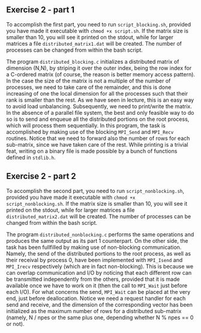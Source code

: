 ## Exercise 2 - part 1

To accomplish the first part, you need to run `script_blocking.sh`, provided you have made it executable with `chmod +x script.sh`. If the matrix size is smaller than 10, you will see it printed on the stdout, while for larger matrices a file `distributed_matrix1.dat` will be created. The number of processes can be changed from within the bash script.

The program `distributed_blocking.c` initializes a distributed matrix of dimension (N,N), by striping it over the outer index, being the row index for a C-ordered matrix (of course, the reason is better memory access pattern). In the case the size of the matrix is not a multiple of the number of processes, we need to take care of the remainder, and this is done increasing of one the local dimension for all the processes such that their rank is smaller than the rest. As we have seen in lecture, this is an easy way to avoid load unbalancing. Subsequently, we need to print/write the matrix. In the absence of a parallel file system, the best and only feasible way to do so is to send and enqueue all the distributed portions on the root process, which will process them sequentially. In this program, the task is accomplished by making use of the blocking `MPI_Send` and `MPI_Recv` routines. Notice that we need to forward also the number of rows for each sub-matrix, since we have taken care of the rest. While printing is a trivial feat, writing on a binary file is made possible by a bunch of functions defined in `stdlib.h`.

## Exercise 2 - part 2

To accomplish the second part, you need to run `script_nonblocking.sh`, provided you have made it executable with `chmod +x script_nonblocking.sh`. If the matrix size is smaller than 10, you will see it printed on the stdout, while for larger matrices a file `distributed_matrix2.dat` will be created. The number of processes can be changed from within the bash script.

The program `distributed_nonblocking.c` performs the same operations and produces the same output as its part 1 counterpart. On the other side, the task has been fullfilled by making use of non-blocking communication. Namely, the send of the distributed portions to the root process, as well as their receival by process 0, have been implemented with `MPI_Isend` and `MPI_Irecv` respectively (which are in fact non-blocking). This is because we can overlap communication and I/O by noticing that each different row can be transmitted independently from the others, provided that it is made available once we have to work on it (then the call to `MPI_Wait` just before each I/O). For what concerns the send, `MPI_Wait` can be placed at the very end, just before deallocation. Notice we need a request handler for each send and receive, and the dimension of the corresponding vector has been initialized as the maximum number of rows for a distributed sub-matrix (namely, N / npes or the same plus one, depending whether N % npes == 0 or not).
